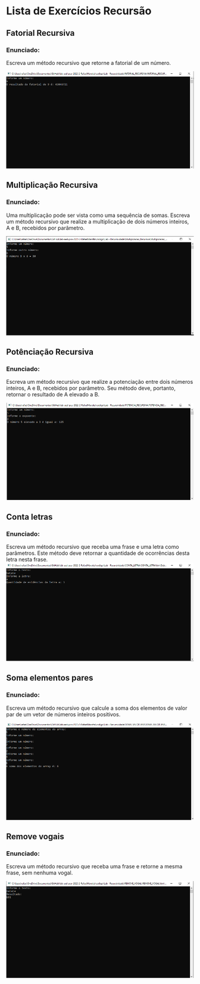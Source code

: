 # Lista de Exercícios Recursão

## Fatorial Recursiva

### Enunciado:

Escreva um método recursivo que retorne a fatorial de um número.

![Fatorial Recursiva](/relatorio/Exercicios_Recursividade/FATORIAL.PNG)

## Multiplicação Recursiva

### Enunciado:
Uma multiplicação pode ser vista como uma sequência de somas. Escreva um método recursivo que realize a multiplicação de dois números inteiros, A e B, recebidos por parâmetro.

![Multiplicação Recursiva](/relatorio/Exercicios_Recursividade/MULTIPLICACAO.PNG)

## Potênciação Recursiva

### Enunciado:

Escreva um método recursivo que realize a potenciação entre dois números inteiros, A e B, recebidos por parâmetro. Seu método deve, portanto, retornar o resultado de A elevado a B.

![Potenciação Recursiva](/relatorio/Exercicios_Recursividade/POTENCIA.PNG)

## Conta letras

### Enunciado:

Escreva um método recursivo que receba uma frase e uma letra como parâmetros. Este método deve retornar a quantidade de ocorrências desta letra nesta frase.
![Conta letras](/relatorio/Exercicios_Recursividade/CONTA_LETRA.PNG)

## Soma elementos pares

### Enunciado:

Escreva um método recursivo que calcule a soma dos elementos de valor par de um vetor de números inteiros positivos.

![Potenciação Recursiva](/relatorio/Exercicios_Recursividade/SOMA_PARES.PNG)

## Remove vogais

### Enunciado:
Escreva um método recursivo que receba uma frase e retorne a mesma frase, sem nenhuma vogal.

![Potenciação Recursiva](/relatorio/Exercicios_Recursividade/REMOVE_VOGAL.PNG)
